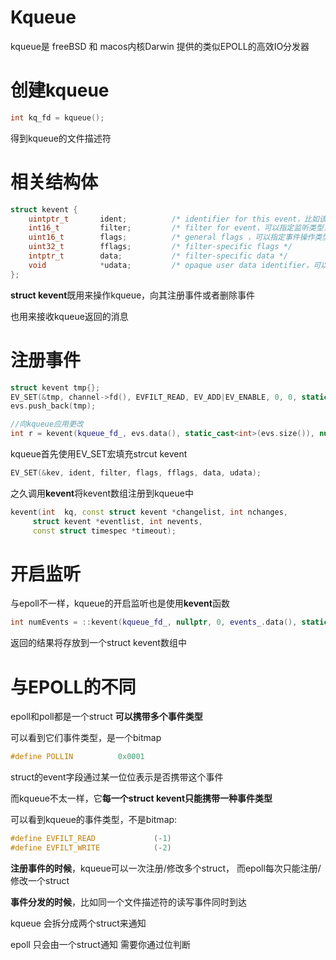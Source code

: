 # Kqueue

kqueue是 freeBSD  和 macos内核Darwin 提供的类似EPOLL的高效IO分发器

# 创建kqueue

```cpp
int kq_fd = kqueue();
```

得到kqueue的文件描述符

# 相关结构体

```cpp
struct kevent {
    uintptr_t       ident;          /* identifier for this event，比如该事件关联的文件描述符 */
    int16_t         filter;         /* filter for event，可以指定监听类型，如EVFILT_READ，EVFILT_WRITE，EVFILT_TIMER等 */
    uint16_t        flags;          /* general flags ，可以指定事件操作类型，比如EV_ADD，EV_ENABLE， EV_DELETE等 */
    uint32_t        fflags;         /* filter-specific flags */
    intptr_t        data;           /* filter-specific data */
    void            *udata;         /* opaque user data identifier，可以携带的任意数据 */
};
```

**struct kevent**既用来操作kqueue，向其注册事件或者删除事件

也用来接收kqueue返回的消息

# 注册事件

```cpp
struct kevent tmp{};
EV_SET(&tmp, channel->fd(), EVFILT_READ, EV_ADD|EV_ENABLE, 0, 0, static_cast<void *>(channel));
evs.push_back(tmp);

//向kqueue应用更改
int r = kevent(kqueue_fd_, evs.data(), static_cast<int>(evs.size()), nullptr, 0, nullptr);
```

kqueue首先使用EV_SET宏填充strcut kevent

```cpp
EV_SET(&kev, ident, filter, flags, fflags, data, udata);
```

之久调用**kevent**将kevent数组注册到kqueue中

```cpp
kevent(int	kq, const struct kevent	*changelist, int nchanges,
	 struct	kevent *eventlist, int nevents,
	 const struct timespec *timeout);
```

# 开启监听

与epoll不一样，kqueue的开启监听也是使用**kevent**函数

```cpp
int numEvents = ::kevent(kqueue_fd_, nullptr, 0, events_.data(), static_cast<int>(events_.size()), &timeout);
```

返回的结果将存放到一个struct kevent数组中

# 与EPOLL的不同

epoll和poll都是一个struct **可以携带多个事件类型**

可以看到它们事件类型，是一个bitmap

```cpp
#define POLLIN          0x0001
```

struct的event字段通过某一位位表示是否携带这个事件

而kqueue不太一样，它**每一个struct kevent只能携带一种事件类型**

可以看到kqueue的事件类型，不是bitmap:

```cpp
#define EVFILT_READ             (-1)
#define EVFILT_WRITE            (-2)
```

**注册事件的时候**，kqueue可以一次注册/修改多个struct， 而epoll每次只能注册/修改一个struct

**事件分发的时候**，比如同一个文件描述符的读写事件同时到达

kqueue 会拆分成两个struct来通知

epoll 只会由一个struct通知  需要你通过位判断